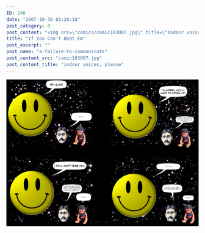 ```yaml
---
ID: 246
date: "2007-10-30 01:26:18"
post_category: 0
post_content: "<img src=\"comics/comic103007.jpg\" title=\"indoor voices, please\" />"
title: "If You Can't Beat Em"
post_excerpt: ""
post_name: "a-failure-to-communicate"
post_content_src: "comic103007.jpg"
post_content_title: "indoor voices, please"
---
```



[![indoor voices, please](/comics-hi-res/comic103007.jpg)](/comics-hi-res/comic103007.jpg "indoor voices, please")

